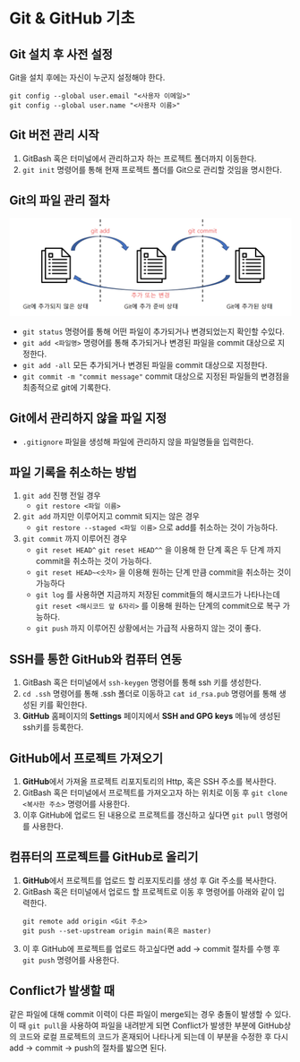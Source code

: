# Git & GitHub 기초

## Git 설치 후 사전 설정

Git을 설치 후에는 자신이 누군지 설정해야 한다.
```
git config --global user.email "<사용자 이메일>"
git config --global user.name "<사용자 이름>"
```

## Git 버전 관리 시작

1. GitBash 혹은 터미널에서 관리하고자 하는 프로젝트 폴더까지 이동한다.  
2. `git init` 명령어를 통해 현재 프로젝트 폴더를 Git으로 관리할 것임을 명시한다.

## Git의 파일 관리 절차

![Git](image.png)
- `git status` 명령어를 통해 어떤 파일이 추가되거나 변경되었는지 확인할 수있다.
- `git add <파일명>` 명령어를 통해 추가되거나 변경된 파일을 commit 대상으로 지정한다.
- `git add -all` 모든 추가되거나 변경된 파일을 commit 대상으로 지정한다.
- `git commit -m "commit message"` commit 대상으로 지정된 파일들의 변경점을 최종적으로 git에 기록한다.


## Git에서 관리하지 않을 파일 지정

- `.gitignore` 파일을 생성해 파일에 관리하지 않을 파일명들을 입력한다.


## 파일 기록을 취소하는 방법

1. `git add` 진행 전일 경우
    - `git restore <파일 이름>` 
2. `git add` 까지만 이루어지고 commit 되지는 않은 경우
    - `git restore --staged <파일 이름>` 으로 add를 취소하는 것이 가능하다.
3. `git commit` 까지 이루어진 경우
    - `git reset HEAD^` `git reset HEAD^^` 을 이용해 한 단계 혹은 두 단계 까지 commit을 취소하는 것이 가능하다.
    - `git reset HEAD~<숫자>` 을 이용해 원하는 단계 만큼 commit을 취소하는 것이 가능하다
    - `git log` 를 사용하면 지금까지 저장된 commit들의 해시코드가 나타나는데 `git reset <해시코드 앞 6자리>` 를 이용해 원하는 단계의 commit으로 복구 가능하다.
    - `git push` 까지 이루어진 상황에서는 가급적 사용하지 않는 것이 좋다.
 

## SSH를 통한 GitHub와 컴퓨터 연동

1. GitBash 혹은 터미널에서  `ssh-keygen` 명령어를 통해 ssh 키를 생성한다.
2. `cd .ssh` 명령어를 통해 .ssh 폴더로 이동하고 `cat id_rsa.pub` 명령어를 통해 생성된 키를 확인한다.
3. **GitHub** 홈페이지의 **Settings** 페이지에서 **SSH and GPG keys** 메뉴에 생성된 ssh키를 등록한다.


## GitHub에서 프로젝트 가져오기

1. **GitHub**에서 가져올 프로젝트 리포지토리의 Http, 혹은 SSH 주소를 복사한다.
2. GitBash 혹은 터미널에서 프로젝트를 가져오고자 하는 위치로 이동 후 `git clone <복사한 주소>` 명령어를 사용한다.
3. 이후 GitHub에 업로드 된 내용으로 프로젝트를 갱신하고 싶다면 `git pull` 명령어를 사용한다.


## 컴퓨터의 프로젝트를 GitHub로 올리기

1. **GitHub**에서 프로젝트를 업로드 할 리포지토리를 생성 후 Git 주소를 복사한다.
2. GitBash 혹은 터미널에서 업로드 할 프로젝트로 이동 후 명령어를 아래와 같이 입력한다.
    ```
    git remote add origin <Git 주소>
    git push --set-upstream origin main(혹은 master)
    ```
3. 이 후 GitHub에 프로젝트를 업로드 하고싶다면 add -> commit 절차를 수행 후 `git push` 명령어를 사용한다.

## Conflict가 발생할 때

같은 파일에 대해 commit 이력이 다른 파일이 merge되는 경우 충돌이 발생할 수 있다.  
이 때 `git pull`을 사용하여 파일을 내려받게 되면 Conflict가 발생한 부분에 GitHub상의 코드와 로컬 프로젝트의 코드가 혼재되어 나타나게 되는데 이 부분을 수정한 후 다시 add -> commit -> push의 절차를 밟으면 된다.